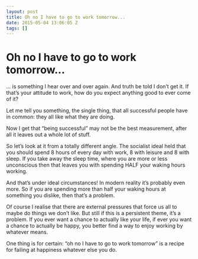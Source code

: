 ```yaml
---
layout: post
title: Oh no I have to go to work tomorrow...
date: 2015-05-04 13:06:05 Z
tags: []
---
```

# Oh no I have to go to work tomorrow...

… is something I hear over and over again. And truth be told I don’t get it. If that’s your attitude to work, how do you expect anything good to ever come of it?

Let me tell you something, the single thing, that all successful people have in common: they all like what they are doing.

Now I get that “being successful” may not be the best measurement, after all it leaves out a whole lot of stuff.

So let’s look at it from a totally different angle. The socialist ideal held that you should spend 8 hours of every day with work, 8 with leisure and 8 with sleep. If you take away the sleep time, where you are more or less unconscious then that leaves you with spending HALF your waking hours working.

And that’s under ideal circumstances! In modern reality it’s probably even more. So if you are spending more than half your waking hours at something you dislike, then that’s a problem.

Of course I realise that there are external pressures that force us all to maybe do things we don’t like. But still if this is a persistent theme, it’s a problem. If you ever want a chance to actually like your life, if ever you want a chance to actually be happy, you better find a way to enjoy working by whatever means.

One thing is for certain: “oh no I have to go to work tomorrow” is a recipe for failing at happiness whatever else you do.
